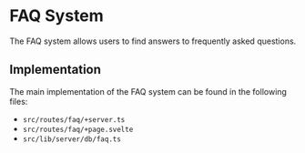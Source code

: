 # FAQ System

The FAQ system allows users to find answers to frequently asked questions.

## Implementation

The main implementation of the FAQ system can be found in the following files:

*   `src/routes/faq/+server.ts`
*   `src/routes/faq/+page.svelte`
*   `src/lib/server/db/faq.ts`
